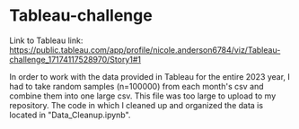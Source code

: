 # Tableau-challenge

Link to Tableau link: https://public.tableau.com/app/profile/nicole.anderson6784/viz/Tableau-challenge_17174117528970/Story1#1

In order to work with the data provided in Tableau for the entire 2023 year, I had to take random samples (n=100000) from each  month's csv and combine them into one large csv. This file was too large to upload to my repository. The code in which I cleaned up and organized the data is located in "Data_Cleanup.ipynb".
